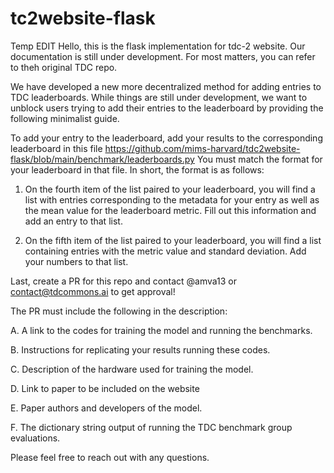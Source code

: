# tc2website-flask
Temp EDIT
Hello, this is the flask implementation for tdc-2 website. Our documentation is still under development. For most matters, you can refer to theh original TDC repo.

We have developed a new more decentralized method for adding entries to TDC leaderboards. While things are still under development, we want to unblock users trying to add their entries to the leaderboard by providing the following minimalist guide.

To add your entry to the leaderboard, add your results to the corresponding leaderboard in this file
https://github.com/mims-harvard/tdc2website-flask/blob/main/benchmark/leaderboards.py
You must match the format for your leaderboard in that file. In short, the format is as follows:

1. On the fourth item of the list paired to your leaderboard, you will find a list with entries corresponding to the metadata for your entry as well as the 
mean value for the leaderboard metric. Fill out this information and add an entry to that list.

2. On the fifth item of the list paired to your leaderboard, you will find a list containing entries with the metric value and standard deviation. Add your numbers to that list.

Last, create a PR for this repo and contact @amva13 or contact@tdcommons.ai to get approval!

The PR must include the following in the description:

A. A link to the codes for training the model and running the benchmarks.

B. Instructions for replicating your results running these codes.

C. Description of the hardware used for training the model.

D. Link to paper to be included on the website

E. Paper authors and developers of the model.

F. The dictionary string output of running the TDC benchmark group evaluations.

Please feel free to reach out with any questions.


